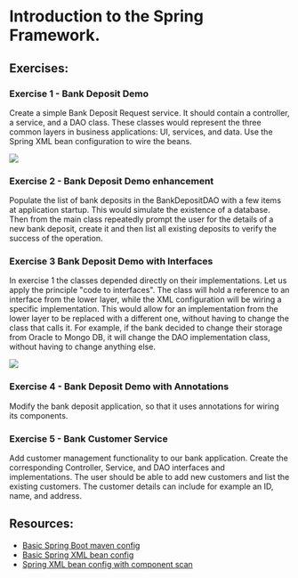 # Introduction to the Spring Framework.

## Exercises:

### Exercise 1 - Bank Deposit Demo

Create a simple Bank Deposit Request service. It should contain a controller, a service, and a DAO class. These classes would represent the three common layers in business applications: UI, services, and data. Use the Spring XML bean configuration to wire the beans.

![](./DOC/Exercise%201.PNG)

### Exercise 2 - Bank Deposit Demo enhancement

Populate the list of bank deposits in the BankDepositDAO with a few items at application startup. This would simulate the existence of a database. Then from the main class repeatedly prompt the user for the details of a new bank deposit, create it and then list all existing deposits to verify the success of the operation.
 
 ### Exercise 3  Bank Deposit Demo with Interfaces
In exercise 1 the classes depended directly on their implementations. Let us apply the principle "code to interfaces". The class will hold a reference to an interface from the lower layer, while the XML configuration will be wiring a specific implementation. This would allow for an implementation from the lower layer to be replaced with a different one, without having to change the class that calls it. For example, if the bank decided to change their storage from Oracle to Mongo DB, it will change the DAO implementation class, without having to change anything else.

![](./DOC/Exercise%202.PNG)  

### Exercise 4 - Bank Deposit Demo with Annotations

Modify the bank deposit application, so that it uses annotations for wiring its components.

### Exercise 5 - Bank Customer Service

Add customer management functionality to our bank application. Create the corresponding Controller, Service, and DAO interfaces and implementations. The user should be able to add new customers and list the existing customers. The customer details can include for example an ID, name, and address.

 ## Resources:
 
 * [Basic Spring Boot maven config](./DOC/pom.xml)
 * [Basic Spring XML bean config](./DOC/bareBonesApplicationContext.xml)
 * [Spring XML bean config with component scan](./DOC/componentScanAppContext.xml)